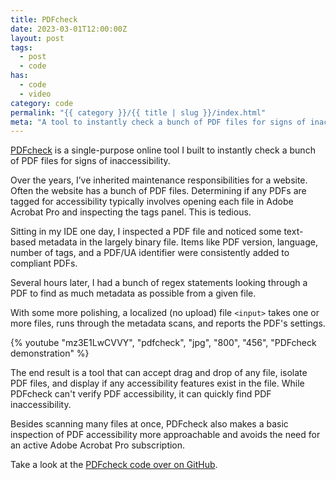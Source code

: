```yaml
---
title: PDFcheck
date: 2023-03-01T12:00:00Z
layout: post
tags:
  - post
  - code
has:
  - code
  - video
category: code
permalink: "{{ category }}/{{ title | slug }}/index.html"
meta: "A tool to instantly check a bunch of PDF files for signs of inaccessibility. "
---
```


[PDFcheck](https://jsnmrs.github.io/pdfcheck/) is a single-purpose online tool I built to instantly check a bunch of PDF files for signs of inaccessibility.

Over the years, I&rsquo;ve inherited maintenance responsibilities for a website. Often the website has a bunch of PDF files. Determining if any PDFs are tagged for accessibility typically involves opening each file in Adobe Acrobat Pro and inspecting the tags panel. This is tedious.

Sitting in my IDE one day, I inspected a PDF file and noticed some text-based metadata in the largely binary file. Items like PDF version, language, number of tags, and a PDF/UA identifier were consistently added to compliant PDFs.

Several hours later, I had a bunch of regex statements looking through a PDF to find as much metadata as possible from a given file.

With some more polishing, a localized (no upload) file `<input>` takes one or more files, runs through the metadata scans, and reports the PDF's settings.

{% youtube "mz3E1LwCVVY", "pdfcheck", "jpg", "800", "456", "PDFcheck demonstration" %}

The end result is a tool that can accept drag and drop of any file, isolate PDF files, and display if any accessibility features exist in the file. While PDFcheck can't verify PDF accessibility, it can quickly find PDF inaccessibility.

Besides scanning many files at once, PDFcheck also makes a basic inspection of PDF accessibility more approachable and avoids the need for an active Adobe Acrobat Pro subscription.

Take a look at the [PDFcheck code over on GitHub](https://github.com/jsnmrs/pdfcheck).
